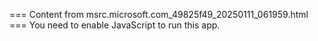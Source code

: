 === Content from msrc.microsoft.com_49825f49_20250111_061959.html ===
You need to enable JavaScript to run this app.
